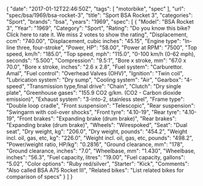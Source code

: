 {
    "date": "2017-01-12T22:46:50Z",
    "tags": [
        "motorbike",
        "spec"
    ],
    "url": "spec\/bsa\/1969\/bsa-rocket-3",
    "title": "Sport BSA Rocket 3",
    "categories": "Sport",
    "brands": "bsa",
    "years": "1969",
    "spec": [
        {
            "Model": "BSA Rocket 3",
            "Year": "1969",
            "Category": "Sport",
            "Rating": "Do you know this bike?Click here to rate it. We miss 2 votes to show the rating",
            "Displacement, ccm": "740.00",
            "Displacement, cubic inches": "45.15",
            "Engine type": "In-line three, four-stroke",
            "Power, HP": "58.00",
            "Power at RPM": "7500",
            "Top speed, km\/h": "185.0",
            "Top speed, mph": "115.0",
            "0-100 km\/h (0-62 mph), seconds": "5.500",
            "Compression": "9.5:1",
            "Bore x stroke, mm": "67.0 x 70.0",
            "Bore x stroke, inches": "2.6 x 2.8",
            "Fuel system": "Carburettor. Amal",
            "Fuel control": "Overhead Valves (OHV)",
            "Ignition": "Twin coil",
            "Lubrication system": "Dry sump",
            "Cooling system": "Air",
            "Gearbox": "4-speed",
            "Transmission type,final drive": "Chain",
            "Clutch": "Dry single plate",
            "Greenhouse gases": "155.9 CO2 g\/km. (CO2 - Carbon dioxide emission)",
            "Exhaust system": "3-into-2, stainless steel",
            "Frame type": "Double loop cradle",
            "Front suspension": "Telescopic",
            "Rear suspension": "Swingarm with coil-over shocks",
            "Front tyre": "4.10-19",
            "Rear tyre": "4.10-19",
            "Front brakes": "Expanding brake (drum brake)",
            "Rear brakes": "Expanding brake (drum brake)",
            "Wheels": "Wirespoked",
            "Seat": "Dual seat",
            "Dry weight, kg": "206.0",
            "Dry weight, pounds": "454.2",
            "Weight incl. oil, gas, etc, kg": "226.0",
            "Weight incl. oil, gas, etc, pounds": "498.2",
            "Power\/weight ratio, HP\/kg": "0.2816",
            "Ground clearance, mm": "178",
            "Ground clearance, inches": "7.0",
            "Wheelbase, mm": "1.430",
            "Wheelbase, inches": "56.3",
            "Fuel capacity, litres": "19.00",
            "Fuel capacity, gallons": "5.02",
            "Color options": "Ruby red\/silver",
            "Starter": "Kick",
            "Comments": "Also called BSA A75 Rocket III",
            "Related bikes": "List related bikes for comparison of specs"
        }
    ]
}